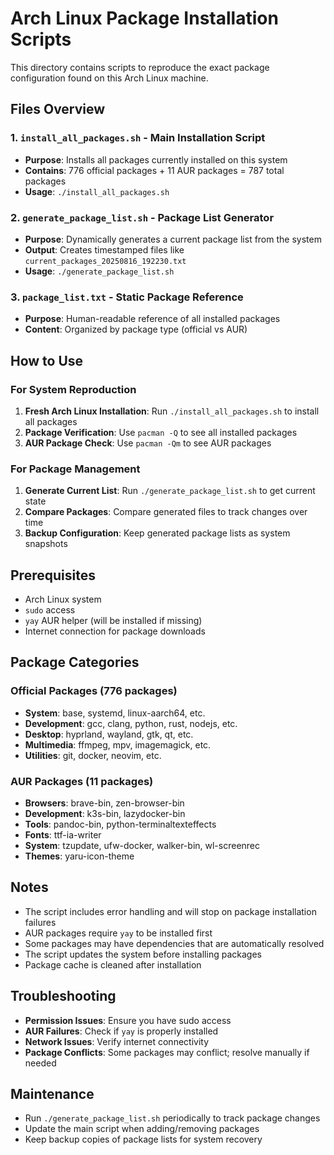 # Arch Linux Package Installation Scripts

This directory contains scripts to reproduce the exact package configuration found on this Arch Linux machine.

## Files Overview

### 1. `install_all_packages.sh` - Main Installation Script

- **Purpose**: Installs all packages currently installed on this system
- **Contains**: 776 official packages + 11 AUR packages = 787 total packages
- **Usage**: `./install_all_packages.sh`

### 2. `generate_package_list.sh` - Package List Generator

- **Purpose**: Dynamically generates a current package list from the system
- **Output**: Creates timestamped files like `current_packages_20250816_192230.txt`
- **Usage**: `./generate_package_list.sh`

### 3. `package_list.txt` - Static Package Reference

- **Purpose**: Human-readable reference of all installed packages
- **Content**: Organized by package type (official vs AUR)

## How to Use

### For System Reproduction

1. **Fresh Arch Linux Installation**: Run `./install_all_packages.sh` to install all packages
2. **Package Verification**: Use `pacman -Q` to see all installed packages
3. **AUR Package Check**: Use `pacman -Qm` to see AUR packages

### For Package Management

1. **Generate Current List**: Run `./generate_package_list.sh` to get current state
2. **Compare Packages**: Compare generated files to track changes over time
3. **Backup Configuration**: Keep generated package lists as system snapshots

## Prerequisites

- Arch Linux system
- `sudo` access
- `yay` AUR helper (will be installed if missing)
- Internet connection for package downloads

## Package Categories

### Official Packages (776 packages)

- **System**: base, systemd, linux-aarch64, etc.
- **Development**: gcc, clang, python, rust, nodejs, etc.
- **Desktop**: hyprland, wayland, gtk, qt, etc.
- **Multimedia**: ffmpeg, mpv, imagemagick, etc.
- **Utilities**: git, docker, neovim, etc.

### AUR Packages (11 packages)

- **Browsers**: brave-bin, zen-browser-bin
- **Development**: k3s-bin, lazydocker-bin
- **Tools**: pandoc-bin, python-terminaltexteffects
- **Fonts**: ttf-ia-writer
- **System**: tzupdate, ufw-docker, walker-bin, wl-screenrec
- **Themes**: yaru-icon-theme

## Notes

- The script includes error handling and will stop on package installation failures
- AUR packages require `yay` to be installed first
- Some packages may have dependencies that are automatically resolved
- The script updates the system before installing packages
- Package cache is cleaned after installation

## Troubleshooting

- **Permission Issues**: Ensure you have sudo access
- **AUR Failures**: Check if `yay` is properly installed
- **Network Issues**: Verify internet connectivity
- **Package Conflicts**: Some packages may conflict; resolve manually if needed

## Maintenance

- Run `./generate_package_list.sh` periodically to track package changes
- Update the main script when adding/removing packages
- Keep backup copies of package lists for system recovery
